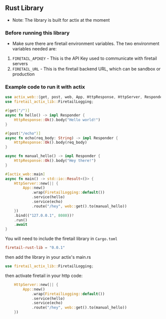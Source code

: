 ## Rust Library
* Note: The library is built for actix at the moment

### Before running this library
* Make sure there are firetail environment variables. The two environment variables needed are:
1. `FIRETAIL_APIKEY` - This is the API Key used to communicate with firetail servers
2. `FIRETAIL_URL` - This is the firetail backend URL, which can be sandbox or production

### Example code to run it with actix
```rust
use actix_web::{get, post, web, App, HttpResponse, HttpServer, Responder};
use firetail_actix_lib::FiretailLogging;

#[get("/")]
async fn hello() -> impl Responder {
    HttpResponse::Ok().body("Hello world!")
}

#[post("/echo")]
async fn echo(req_body: String) -> impl Responder {
    HttpResponse::Ok().body(req_body)
}

async fn manual_hello() -> impl Responder {
    HttpResponse::Ok().body("Hey there!")
}

#[actix_web::main]
async fn main() -> std::io::Result<()> {
    HttpServer::new(|| {
        App::new()
            .wrap(FiretailLogging::default())
            .service(hello)
            .service(echo)
            .route("/hey", web::get().to(manual_hello))
    })
    .bind(("127.0.0.1", 8080))?
    .run()
    .await
}
```

You will need to include the firetail library in `Cargo.toml`
```toml
firetail-rust-lib = "0.0.1"
```

then add the library in your actix's main.rs
```rust
use firetail_actix_lib::FiretailLogging;
```

then activate firetail in your http code:
```rust
    HttpServer::new(|| {
        App::new()
            .wrap(FiretailLogging::default())
            .service(hello)
            .service(echo)
            .route("/hey", web::get().to(manual_hello))
    })
```
